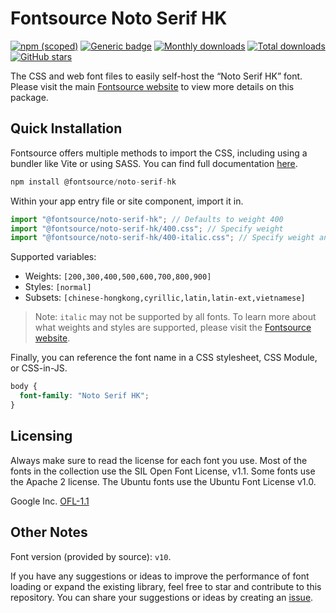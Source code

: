 # Fontsource Noto Serif HK

[![npm (scoped)](https://img.shields.io/npm/v/@fontsource/noto-serif-hk?color=brightgreen)](https://www.npmjs.com/package/@fontsource/noto-serif-hk) [![Generic badge](https://img.shields.io/badge/fontsource-passing-brightgreen)](https://github.com/fontsource/fontsource) [![Monthly downloads](https://badgen.net/npm/dm/@fontsource/noto-serif-hk)](https://github.com/fontsource/fontsource) [![Total downloads](https://badgen.net/npm/dt/@fontsource/noto-serif-hk)](https://github.com/fontsource/fontsource) [![GitHub stars](https://img.shields.io/github/stars/fontsource/fontsource.svg?style=social&label=Star)](https://github.com/fontsource/fontsource/stargazers)

The CSS and web font files to easily self-host the “Noto Serif HK” font. Please visit the main [Fontsource website](https://fontsource.org/fonts/noto-serif-hk) to view more details on this package.

## Quick Installation

Fontsource offers multiple methods to import the CSS, including using a bundler like Vite or using SASS. You can find full documentation [here](https://fontsource.org/docs/getting-started/introduction).

```javascript
npm install @fontsource/noto-serif-hk
```

Within your app entry file or site component, import it in.

```javascript
import "@fontsource/noto-serif-hk"; // Defaults to weight 400
import "@fontsource/noto-serif-hk/400.css"; // Specify weight
import "@fontsource/noto-serif-hk/400-italic.css"; // Specify weight and style
```

Supported variables:
- Weights: `[200,300,400,500,600,700,800,900]`
- Styles: `[normal]`
- Subsets: `[chinese-hongkong,cyrillic,latin,latin-ext,vietnamese]`

> Note: `italic` may not be supported by all fonts. To learn more about what weights and styles are supported, please visit the [Fontsource website](https://fontsource.org/fonts/noto-serif-hk).

Finally, you can reference the font name in a CSS stylesheet, CSS Module, or CSS-in-JS.

```css
body {
  font-family: "Noto Serif HK";
}
```

## Licensing
Always make sure to read the license for each font you use. Most of the fonts in the collection use the SIL Open Font License, v1.1. Some fonts use the Apache 2 license. The Ubuntu fonts use the Ubuntu Font License v1.0.

Google Inc.
[OFL-1.1](http://scripts.sil.org/OFL)

## Other Notes
Font version (provided by source): `v10`.

If you have any suggestions or ideas to improve the performance of font loading or expand the existing library, feel free to star and contribute to this repository. You can share your suggestions or ideas by creating an [issue](https://github.com/fontsource/fontsource/issues).